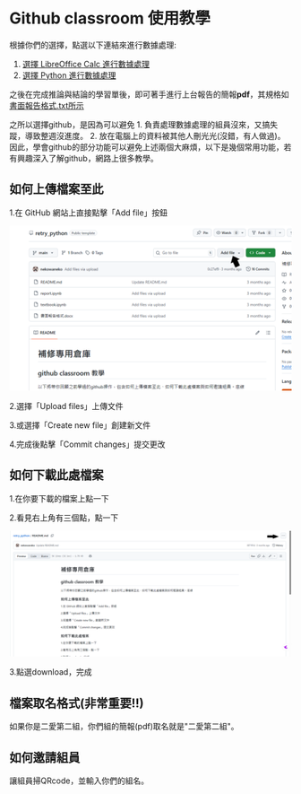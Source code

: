 # Github classroom 使用教學

根據你們的選擇，點選以下連結來進行數據處理:

1. [選擇 LibreOffice Calc 進行數據處理](./README_calc.md)
2. [選擇 Python 進行數據處理](./README_python.md)

之後在完成推論與結論的學習單後，即可著手進行上台報告的簡報**pdf**，其規格如[書面報告格式.txt所示](./report_structure.txt)

之所以選擇github，是因為可以避免 1. 負責處理數據處理的組員沒來，又搞失蹤，導致整週沒進度。 2. 放在電腦上的資料被其他人刪光光(沒錯，有人做過)。
因此，學會github的部分功能可以避免上述兩個大麻煩，以下是幾個常用功能，若有興趣深入了解github，網路上很多教學。

## 如何上傳檔案至此
1.在 GitHub 網站上直接點擊「Add file」按鈕

![猜猜 add file 在哪裡](./add_file.png)

2.選擇「Upload files」上傳文件

3.或選擇「Create new file」創建新文件

4.完成後點擊「Commit changes」提交更改

## 如何下載此處檔案
1.在你要下載的檔案上點一下

2.看見右上角有三個點，點一下

![猜猜三個點在哪裡](./downlod_file.png)

3.點選download，完成

## 檔案取名格式(非常重要!!)
如果你是二愛第二組，你們組的簡報(pdf)取名就是"二愛第二組"。

## 如何邀請組員
讓組員掃QRcode，並輸入你們的組名。
